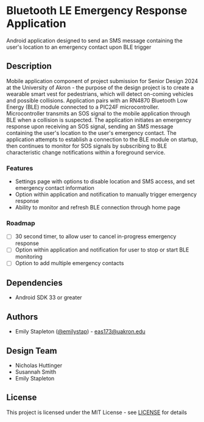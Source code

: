 # Bluetooth LE Emergency Response Application

Android application designed to send an SMS message containing the user's location to an emergency contact upon BLE trigger

## Description

Mobile application component of project submission for Senior Design 2024 at the University of Akron - the purpose of the design project is to create a wearable smart vest for pedestrians, which will detect on-coming vehicles and possible collisions. Application pairs with an RN4870 Bluetooth Low Energy (BLE) module connected to a PIC24F microcontroller. Microcontroller transmits an SOS signal to the mobile application through BLE when a collision is suspected. The application initiates an emergency response upon receiving an SOS signal, sending an SMS message containing the user's location to the user's emergency contact. The application attempts to establish a connection to the BLE module on startup, then continues to monitor for SOS signals by subscribing to BLE characteristic change notifications within a foreground service.

### Features

* Settings page with options to disable location and SMS access, and set emergency contact information
* Option within application and notification to manually trigger emergency response
* Ability to monitor and refresh BLE connection through home page

### Roadmap

- [ ] 30 second timer, to allow user to cancel in-progress emergency response
- [ ] Option within application and notification for user to stop or start BLE monitoring
- [ ] Option to add multiple emergency contacts

## Dependencies

* Android SDK 33 or greater

## Authors

* Emily Stapleton ([@emilystap](https://github.com/emilystap)) - eas173@uakron.edu

## Design Team

* Nicholas Huttinger
* Susannah Smith
* Emily Stapleton

## License

This project is licensed under the MIT License - see [LICENSE](https://github.com/emilystap/ble-emergency-response/tree/master?tab=MIT-1-ov-file#readme) for details
